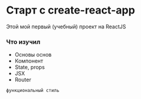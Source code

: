 # Старт с create-react-app

Этой мой первый (учебный) проект на ReactJS

### Что изучил

* Основы основ
* Компонент
* State, props
* JSX
* Router

`функциональный стиль`
